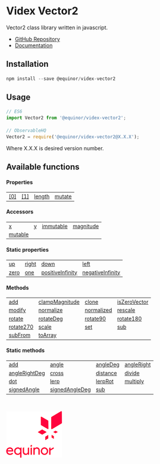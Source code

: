 # Videx Vector2

Vector2 class library written in javascript.

- [GitHub Repository](https://github.com/equinor/videx-vector2)
- [Documentation](https://equinor.github.io/videx-vector2)

## Installation
```js
npm install --save @equinor/videx-vector2
```

## Usage

```js
// ES6
import Vector2 from '@equinor/videx-vector2';

// ObservableHQ
Vector2 = require('@equinor/videx-vector2@X.X.X');
```
Where X.X.X is desired version number.

## Available functions

#### Properties

<table style="width:auto;">
  <tr>
    <td><a href="https://equinor.github.io/videx-vector2/classes/_index_.vector2.html#0">[0]</a></td>
    <td><a href="https://equinor.github.io/videx-vector2/classes/_index_.vector2.html#1">[1]</a></td>
    <td><a href="https://equinor.github.io/videx-vector2/classes/_index_.vector2.html#length">length</a></td>
    <td><a href="https://equinor.github.io/videx-vector2/classes/_index_.vector2.html#mutate">mutate</a></td>
  </tr>
</table>

#### Accessors

<table style="width:auto;">
  <tr>
    <td><a href="https://equinor.github.io/videx-vector2/classes/_index_.vector2.html#x">x</a></td>
    <td><a href="https://equinor.github.io/videx-vector2/classes/_index_.vector2.html#y">y</a></td>
    <td><a href="https://equinor.github.io/videx-vector2/classes/_index_.vector2.html#immutable">immutable</a></td>
    <td><a href="https://equinor.github.io/videx-vector2/classes/_index_.vector2.html#magnitude">magnitude</a></td>
  </tr>
  <tr>
    <td><a href="https://equinor.github.io/videx-vector2/classes/_index_.vector2.html#mutable">mutable</a></td>
  </tr>
</table>

#### Static properties

<table style="width:auto;">
  <tr>
    <td><a href="https://equinor.github.io/videx-vector2/classes/_index_.vector2.html#up">up</a></td>
    <td><a href="https://equinor.github.io/videx-vector2/classes/_index_.vector2.html#right">right</a></td>
    <td><a href="https://equinor.github.io/videx-vector2/classes/_index_.vector2.html#down">down</a></td>
    <td><a href="https://equinor.github.io/videx-vector2/classes/_index_.vector2.html#left">left</a></td>
  </tr>
  <tr>
    <td><a href="https://equinor.github.io/videx-vector2/classes/_index_.vector2.html#zero">zero</a></td>
    <td><a href="https://equinor.github.io/videx-vector2/classes/_index_.vector2.html#one">one</a></td>
    <td><a href="https://equinor.github.io/videx-vector2/classes/_index_.vector2.html#positiveinfinity">positiveInfinity</a></td>
    <td><a href="https://equinor.github.io/videx-vector2/classes/_index_.vector2.html#negativeinfinity">negativeInfinity</a></td>
  </tr>
</table>

#### Methods

<table style="width:auto;">
  <tr>
    <td><a href="https://equinor.github.io/videx-vector2/classes/_index_.vector2.html#add">add</a></td>
    <td><a href="https://equinor.github.io/videx-vector2/classes/_index_.vector2.html#clampmagnitude">clampMagnitude</a></td>
    <td><a href="https://equinor.github.io/videx-vector2/classes/_index_.vector2.html#clone">clone</a></td>
    <td><a href="https://equinor.github.io/videx-vector2/classes/_index_.vector2.html#iszerovector">isZeroVector</a></td>
  </tr>
  <tr>
    <td><a href="https://equinor.github.io/videx-vector2/classes/_index_.vector2.html#modify">modify</a></td>
    <td><a href="https://equinor.github.io/videx-vector2/classes/_index_.vector2.html#normalize">normalize</a></td>
    <td><a href="https://equinor.github.io/videx-vector2/classes/_index_.vector2.html#normalized">normalized</a></td>
    <td><a href="https://equinor.github.io/videx-vector2/classes/_index_.vector2.html#rescale">rescale</a></td>
  </tr>
  <tr>
    <td><a href="https://equinor.github.io/videx-vector2/classes/_index_.vector2.html#rotate">rotate</a></td>
    <td><a href="https://equinor.github.io/videx-vector2/classes/_index_.vector2.html#rotatedeg">rotateDeg</a></td>
    <td><a href="https://equinor.github.io/videx-vector2/classes/_index_.vector2.html#rotate90">rotate90</a></td>
    <td><a href="https://equinor.github.io/videx-vector2/classes/_index_.vector2.html#rotate180">rotate180</a></td>
  </tr>
  <tr>
    <td><a href="https://equinor.github.io/videx-vector2/classes/_index_.vector2.html#rotate270">rotate270</a></td>
    <td><a href="https://equinor.github.io/videx-vector2/classes/_index_.vector2.html#scale">scale</a></td>
    <td><a href="https://equinor.github.io/videx-vector2/classes/_index_.vector2.html#set">set</a></td>
    <td><a href="https://equinor.github.io/videx-vector2/classes/_index_.vector2.html#sub">sub</a></td>
  </tr>
  <tr>
    <td><a href="https://equinor.github.io/videx-vector2/classes/_index_.vector2.html#subfrom">subFrom</a></td>
    <td><a href="https://equinor.github.io/videx-vector2/classes/_index_.vector2.html#toarray">toArray</a></td>
  </tr>
</table>

#### Static methods

<table style="width:auto;">
  <tr>
    <td><a href="https://equinor.github.io/videx-vector2/classes/_index_.vector2.html#add-1">add</a></td>
    <td><a href="https://equinor.github.io/videx-vector2/classes/_index_.vector2.html#angle">angle</a></td>
    <td><a href="https://equinor.github.io/videx-vector2/classes/_index_.vector2.html#angledeg">angleDeg</a></td>
    <td><a href="https://equinor.github.io/videx-vector2/classes/_index_.vector2.html#angleright">angleRight</a></td>
  </tr>
  <tr>
    <td><a href="https://equinor.github.io/videx-vector2/classes/_index_.vector2.html#anglerightdeg">angleRightDeg</a></td>
    <td><a href="https://equinor.github.io/videx-vector2/classes/_index_.vector2.html#cross">cross</a></td>
    <td><a href="https://equinor.github.io/videx-vector2/classes/_index_.vector2.html#distance">distance</a></td>
    <td><a href="https://equinor.github.io/videx-vector2/classes/_index_.vector2.html#divide">divide</a></td>
  </tr>
  <tr>
    <td><a href="https://equinor.github.io/videx-vector2/classes/_index_.vector2.html#dot">dot</a></td>
    <td><a href="https://equinor.github.io/videx-vector2/classes/_index_.vector2.html#lerp">lerp</a></td>
    <td><a href="https://equinor.github.io/videx-vector2/classes/_index_.vector2.html#lerprot">lerpRot</a></td>
    <td><a href="https://equinor.github.io/videx-vector2/classes/_index_.vector2.html#multiply">multiply</a></td>
  </tr>
  <tr>
    <td><a href="https://equinor.github.io/videx-vector2/classes/_index_.vector2.html#signedangle">signedAngle</a></td>
    <td><a href="https://equinor.github.io/videx-vector2/classes/_index_.vector2.html#signedangledeg">signedAngleDeg</a></td>
    <td><a href="https://equinor.github.io/videx-vector2/classes/_index_.vector2.html#sub-1">sub</a></td>
  </tr>
</table>

<br/>

![Equinor Logo](images/equinor-logo.png)
